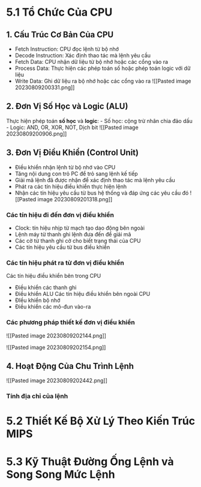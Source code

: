 # 5.1 Tổ Chức Của CPU
## 1. Cấu Trúc Cơ Bản Của CPU
- Fetch Instruction: CPU đọc lệnh từ bộ nhớ
- Decode Instruction: Xác định thao tác mà lệnh yêu cầu
- Fetch Data: CPU nhận dữ liệu từ bộ nhớ hoặc các cổng vào ra
- Process Data: Thực hiện các phép toán số hoặc phép toán logic với dữ liệu
- Write Data: Ghi dữ liệu ra bộ nhớ hoặc các cổng vào ra
![[Pasted image 20230809200331.png]]
## 2. Đơn Vị Số Học và Logic (ALU)
Thực hiện phép toán **số học** và **logic**: 
	- Số học: cộng trừ nhân chia đảo dấu
	- Logic: AND, OR, XOR, NOT, Dịch bit
![[Pasted image 20230809200906.png]]
## 3. Đơn Vị Điều Khiển (Control Unit)
- Điều khiển nhận lệnh từ bộ nhớ vào CPU
- Tăng nội dung con trỏ PC để trỏ sang lệnh kế tiếp
- Giải mã lệnh đã được nhận để xác định thao tác mà lệnh yêu cầu
- Phát ra các tín hiệu điều khiển thực hiện lệnh
- Nhận các tín hiệu yêu cầu từ bus hệ thống và đáp ứng các yêu cầu đó
![[Pasted image 20230809201318.png]]
### Các tín hiệu đi đến đơn vị điều khiển
- Clock: tín hiệu nhịp từ mạch tạo dao động bên ngoài
- Lệnh máy từ thanh ghi lệnh đưa đến để giải mã
- Các cờ từ thanh ghi cờ cho biết trạng thái của CPU
- Các tín hiệu yêu cầu từ bus điều khiển
### Các tín hiệu phát ra từ đơn vị điều khiển
Các tín hiệu điều khiển bên trong CPU
- Điều khiển các thanh ghi
- Điều khiển ALU
Các tín hiệu điều khiển bên ngoài CPU
- ĐIều khiển bộ nhớ
- Điều khiển các mô-đun vào-ra
### Các phương pháp thiết kế đơn vị điều khiển
![[Pasted image 20230809202144.png]]

![[Pasted image 20230809202154.png]]

## 4. Hoạt Động Của Chu Trình Lệnh

![[Pasted image 20230809202442.png]]
### Tính địa chỉ của lệnh

# 5.2 Thiết Kế Bộ Xử Lý Theo Kiến Trúc MIPS
# 5.3 Kỹ Thuật Đường Ống Lệnh và Song Song Mức Lệnh
